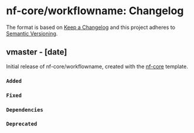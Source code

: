 # nf-core/workflowname: Changelog

The format is based on [Keep a Changelog](https://keepachangelog.com/en/1.0.0/)
and this project adheres to [Semantic Versioning](https://semver.org/spec/v2.0.0.html).

## vmaster - [date]

Initial release of nf-core/workflowname, created with the [nf-core](https://nf-co.re/) template.

### `Added`

### `Fixed`

### `Dependencies`

### `Deprecated`
